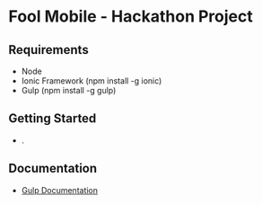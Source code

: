 Fool Mobile - Hackathon Project
==========================

Requirements
------------

-	Node
-	Ionic Framework (npm install -g ionic)
-	Gulp (npm install -g gulp)

Getting Started
---------------

-	.

Documentation
-------------

-	[Gulp Documentation](https://github.com/gulpjs/gulp)